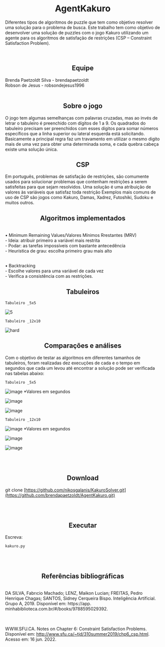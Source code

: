 <h1 align="center">AgentKakuro</h1>




Diferentes tipos de algoritmos de puzzle que tem como objetivo resolver uma solução para o problema de busca. Este trabalho tem como objetivo de desenvolver uma solução de puzzles com o jogo Kakuro utilizando um agente para os algoritmos de satisfação de restrições (CSP – Constraint Satisfaction Problem). 

<br/>
<h2 align="center">Equipe</h2>
Brenda Paetzoldt Silva - brendapaetzoldt<br/>
Robson de Jesus - robsondejesus1996<br/>
<br/>

<h2 align="center">Sobre o jogo</h2>
O jogo tem algumas semelhanças com palavras cruzadas, mas ao invés de letrar o tabuleiro é preenchido com dígitos de 1 a 9. Os quadrados do tabuleiro precisam ser preenchidos com esses dígitos para somar números específicos que a linha superior ou lateral esquerda está solicitando. Basicamente a principal regra faz um travamento em utilizar o mesmo digito mais de uma vez para obter uma determinada soma, e cada quebra cabeça existe uma solução única. 


<h2 align="center">CSP</h2>
Em português, problemas de satisfação de restrições, são comumente usados para solucionar problemas que contenham restrições a serem satisfeitas para que sejam resolvidos. Uma solução é uma atribuição de valores às variáveis que satisfaz toda restrição
Exemplos mais comuns de uso de CSP são jogos como Kakuro, Damas, Xadrez, Futoshiki, Sudoku e muitos outros.


<h2 align="center">Algoritmos implementados</h2><br/>
 •  Minimum Remaining Values/Valores Mínimos Rrestantes (MRV)<br/>
    - Ideia: atribuir primeiro a variável mais restrita<br/>
    - Podar: as tarefas impossíveis com bastante antecedência<br/>
    - Heurística de grau: escolha primeiro grau mais alto<br/><br/>
     
 •  Backtracking<br/>
    - Escolhe valores para uma variável de cada vez<br/>
    - Verifica a consistência com as restrições.<br/>
    
<h2 align="center">Tabuleiros</h2>   

	Tabuleiro _5x5	
 
![5](https://user-images.githubusercontent.com/18469694/175383331-408e2039-1d00-4a7f-807c-0f036f4cca61.png)

	Tabuleiro _12x10	
![hard](https://user-images.githubusercontent.com/18469694/175239772-09a3de68-d1b4-4cad-bb0c-ba756a7941b7.png)


<h2 align="center">Comparações e análises</h2>   


Com o objetivo de testar as algoritmos em diferentes tamanhos de tabuleiros, foram realizadas dez execuções de cada e o tempo em segundos que cada um levou até encontrar a solução pode ser verificada nas tabelas abaixo:
												
											
	Tabuleiro _5x5	
												
![image](https://user-images.githubusercontent.com/18469694/175237358-3a2cd432-63f3-4301-b336-f4308f4f9c43.png)
*Valores em segundos

				
![image](https://user-images.githubusercontent.com/18469694/175238252-2f4076be-8f64-446a-82b0-9ecd017a1e90.png)

![image](https://user-images.githubusercontent.com/18469694/175378811-4e808de9-dbe4-4e3d-a287-45c2da12026c.png)



												
	Tabuleiro _12x10	
												
![image](https://user-images.githubusercontent.com/18469694/175237547-290c0ede-233f-47e0-88c6-ad3d16e4b062.png)
*Valores em segundos
				
				
![image](https://user-images.githubusercontent.com/18469694/175240105-1339e618-43fe-44c6-8050-347e59f9dbe3.png)

![image](https://user-images.githubusercontent.com/18469694/175378844-c5e5a6a2-1fa4-4572-96cb-9c70a23a8319.png)





<br/><br/>
<h2 align="center">Download</h2>   

git clone [https://github.com/nikosgalanis/KakuroSolver.git](https://github.com/brendapaetzoldt/AgentKakuro.git)

<br/><br/>

<h2 align="center">Executar</h2>   
Escreva:
</h2>

	kakuro.py
	

<br/><br/>
<h2 align="center">Referências bibliográficas</h2>   
<br/>
DA SILVA, Fabrıcio Machado; LENZ, Maikon Lucian; FREITAS, Pedro Henrique Chagas; SANTOS,
Sidney Cerqueira Bispo. Inteligência Artificial. Grupo A, 2019. Disponível em: https://app.
minhabiblioteca.com.br/#/books/9788595029392.
<br/><br/>
<br/>


WWW.SFU.CA. Notes on Chapter 6: Constraint Satisfaction Problems. Disponível em: http://www.sfu.ca/~tjd/310summer2019/chp6_csp.html. Acesso em: 16 jun. 2022.

<br/><br/>
